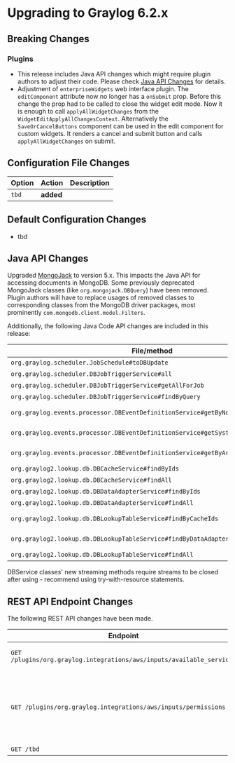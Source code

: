 Upgrading to Graylog 6.2.x
==========================

## Breaking Changes

### Plugins
* This release includes Java API changes which might require plugin authors to adjust their code. Please check
  [Java API Changes](#java-api-changes) for details.
* Adjustment of `enterpriseWidgets` web interface plugin. The `editComponent` attribute now no longer has a `onSubmit` prop.
  Before this change the prop had to be called to close the widget edit mode. Now it is enough to call `applyAllWidgetChanges` from the `WidgetEditApplyAllChangesContext`.
  Alternatively the `SaveOrCancelButtons` component can be used in the edit component for custom widgets. It renders a cancel and submit button and calls `applyAllWidgetChanges` on submit.

## Configuration File Changes

| Option        | Action     | Description                                    |
|---------------|------------|------------------------------------------------|
| `tbd`         | **added**  |                                                |

## Default Configuration Changes

- tbd

## Java API Changes

Upgraded [MongoJack](https://github.com/mongojack/mongojack) to version 5.x. This impacts the Java API for accessing
documents in MongoDB. Some previously deprecated MongoJack classes (like `org.mongojack.DBQuery`) have been removed.
Plugin authors will have to replace usages of removed classes to corresponding classes from the MongoDB driver
packages, most prominently `com.mongodb.client.model.Filters`.

Additionally, the following Java Code API changes are included in this release:

| File/method                                                                       | Description                              |
|-----------------------------------------------------------------------------------|------------------------------------------|
| `org.graylog.scheduler.JobSchedule#toDBUpdate`                                    | removed                                  |
| `org.graylog.scheduler.DBJobTriggerService#all`                                   | replaced by streamAll                    |
| `org.graylog.scheduler.DBJobTriggerService#getAllForJob`                          | replaced by streamAllForJob              |
| `org.graylog.scheduler.DBJobTriggerService#findByQuery`                           | replaced by streamByQuery                |
| `org.graylog.events.processor.DBEventDefinitionService#getByNotificationId`       | replaced by streamByNotificationId       |
| `org.graylog.events.processor.DBEventDefinitionService#getSystemEventDefinitions` | replaced by streamSystemEventDefinitions |
| `org.graylog.events.processor.DBEventDefinitionService#getByArrayValue`           | replaced by streamByArrayValue           |
| `org.graylog2.lookup.db.DBCacheService#findByIds`                                 | replaced by streamByIds                  |
| `org.graylog2.lookup.db.DBCacheService#findAll`                                   | replaced by streamAll                    |
| `org.graylog2.lookup.db.DBDataAdapterService#findByIds`                           | replaced by streamByIds                  |
| `org.graylog2.lookup.db.DBDataAdapterService#findAll`                             | replaced by streamAll                    |
| `org.graylog2.lookup.db.DBLookupTableService#findByCacheIds`                      | replaced by streamByCacheIds             |
| `org.graylog2.lookup.db.DBLookupTableService#findByDataAdapterIds`                | replaced by streamByDataAdapterIds       |
| `org.graylog2.lookup.db.DBLookupTableService#findAll`                             | replaced by streamAll                    |

DBService classes' new streaming methods require streams to be closed after using - recommend using try-with-resource statements.

## REST API Endpoint Changes

The following REST API changes have been made.

| Endpoint                                                              | Description                                                                             |
|-----------------------------------------------------------------------|-----------------------------------------------------------------------------------------|
| `GET /plugins/org.graylog.integrations/aws/inputs/available_services` | Remove unused endpoint.                                                                 |
| `GET /plugins/org.graylog.integrations/aws/inputs/permissions`        | Removed permissions endpoint in favor of maintaining permissions in official docs site. |
| `GET /tbd`                                                            | tbd                                                                                     |
